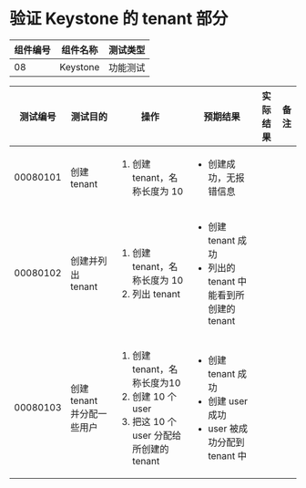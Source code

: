 # 验证 Keystone 的 tenant 部分

|组件编号|组件名称|测试类型|
|--------|--------|--------|
|08|Keystone|功能测试|


|测试编号|测试目的|操作|预期结果|实际结果|备注|
|--------|--------|----|--------|--------|----|
|00080101|创建 tenant|<ol><li>创建 tenant，名称长度为 10</li></ol>|<ul><li>创建成功，无报错信息</li></ul>|||
|00080102|创建并列出 tenant|<ol><li>创建 tenant，名称长度为 10</li><li>列出 tenant</li></ol>|<ul><li>创建 tenant 成功</li><li>列出的 tenant 中能看到所创建的 tenant</li></ul>|||
|00080103|创建 tenant 并分配一些用户|<ol><li>创建 tenant，名称长度为10</li><li>创建 10 个 user</li><li>把这 10 个 user 分配给所创建的 tenant</li></ol>|<ul><li>创建 tenant 成功</li><li>创建 user 成功</li><li>user 被成功分配到 tenant 中</li></ul>|||

